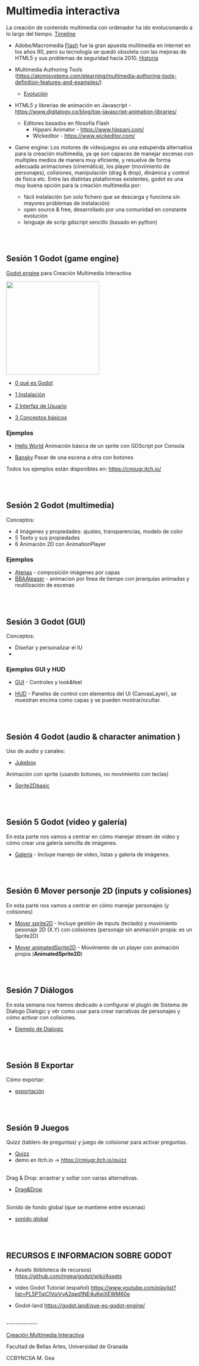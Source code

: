# Multimedia interactiva 


La creación de contenido multimedia con ordenador ha ido evolucionando a lo largo del tiempo. [Timeline](https://mgea.github.io/content/resources/timeline.html)

- Adobe/Macromedia [Flash](https://www.hackaboss.com/blog/tecnologia-adobe-flash)  fue la gran apuesta multimedia en internet en los años 90, pero su tecnología se quedó obsoleta con las mejoras de HTML5 y sus problemas de seguridad hacia 2010. [Historia](https://www.youtube.com/watch?v=aaOihL8mvDM) 

- Multimedia Authoring Tools (https://atomisystems.com/elearning/multimedia-authoring-tools-definition-features-and-examples/)
  - [Evolución](https://mgea.github.io/content/resources/autoring_tools-flashcards.html) 
- HTML5 y librerías de animación en Javascript - https://www.digitalogy.co/blog/top-javascript-animation-libraries/
  - Editores basados en filosofía Flash 
    - Hippani Animator - https://www.hippani.com/
    - Wickeditor - https://www.wickeditor.com/
- Game engine:
  Los motores de videojuegos es una estupenda alternativa para la creación multimedia, ya qe son capaces de manejar escenas con multiples medios de manera muy eficiente, y resuelve de forma 
adecuada animaciones (cinemática), los player (movimiento de personajes), colisiones, manipulación (drag & drop), dinámica y control de física etc. Entre las distintas plataformas existentes, godot es una muy buena opción para la creación multimedia por:
  * fácil instalación (un solo fichero que se descarga y funciona sin mayores problemas de instalación)
  * open source & free, desarrollado por una comunidad en constante evolución
  * lenguaje de scrip gdscript sencillo (basado en python) 

<br> 
<br>


## Sesión 1 Godot (game engine) 

[Godot engine](https://godotengine.org/)  para Creación Multimedia Interactiva 

<img src="https://kidscancode.org/godot_recipes/3.x/img/godot3_logo.png" width="250px" />





* [0 qué es Godot](https://github.com/mgea/godot/wiki/Qu%C3%A9-es-Godot)

* [1 Instalación](https://github.com/mgea/godot/wiki/Instalaci%C3%B3n-de-Godot)

* [2 Interfaz de Usuario](https://github.com/mgea/godot/wiki/Editor)

* [3 Conceptos básicos](https://github.com/mgea/godot/wiki/Conceptos-b%C3%A1sicos)


### Ejemplos


 * [Hello World](hello_world) Animación básica de un sprite con  GDScript por Consola  
  
 * [Bansky](bansky) Pasar de una escena a otra con botones

Todos los ejemplos están disponibles en: https://cmiugr.itch.io/

 
<br>
<br>

## Sesión 2 Godot (multimedia) 

Conceptos: 

* 4 Imágenes y propiedades: ajustes, transparencias, modelo de color
* 5 Texto y sus propiedades
* 6 Animación 2D con AnimationPlayer



### Ejemplos

* [Atenas](atenas) - composición imágenes por capas
* [BBAAteaser](bbaateaser) - animacion por linea de tiempo con jerarquías animadas y reutilización de escenas


<br>
<br>


## Sesión 3 Godot (GUI) 

Conceptos:

* Diseñar y personalizar el IU
* 


### Ejemplos GUI y HUD 

* [GUI](GUI) - Controles y look&feel

* [HUD](HUD) - Paneles de control con elementos del UI (CanvasLayer), se muestran encima como capas y se pueden mostrar/ocultar. 

<br>
<br>

## Sesión 4 Godot (audio & character animation ) 

Uso de audio y canales:

* [Jukebox](jukebox)

Animación con sprite (usando botones, no movimiento con teclas)


* [Sprite2Dbasic](animatedSprite_basic)

<br>
<br>


## Sesión 5 Godot (video y galería) 

En esta parte nos vamos a centrar en cómo manejar stream de video y cómo crear una galería sencilla de imágenes. 


* [Galería](gallery) - Incluye manejo de video, listas y galería de imágenes.


<br>
<br>

## Sesión 6 Mover personje 2D (inputs y colisiones) 

En esta parte nos vamos a centrar en cómo manejar personajes (y colisiones)

* [Mover sprite2D](moveSprite) - Incluye gestión de inputs (teclado) y movimiento pesonaje 2D (X.Y) con colisiones (personaje sin animación propia: es un Sprite2D)

* [Mover animatedSprite2D](moveanimatedSprite) - Movimiento de un player con animación propia (**AnimatedSprite2D**) 



<br>
<br>


## Sesión 7 Diálogos 

En esta semana nos hemos dedicado a configurar el plugin de Sistema de Dialogo Dialogic y vér como usar para crear narrativas de personajes y cómo activar con colisiones. 

* [Ejemplo de Dialogic](https://github.com/mgea/godot/tree/main/Dialogic_example)

<br>
<br>

## Sesión 8 Exportar  

Cómo exportar: 

* [exportación](https://github.com/mgea/godot/wiki/exportar)

<br>
<br>


## Sesión 9 Juegos  

Quizz (tablero de preguntas)  y juego de colisionar para activar preguntas.
* [Quizz](quizz)
* demo en Itch.io -> https://cmiugr.itch.io/quizz
  
<br>
Drag & Drop: arrastrar y soltar con varias alternativas. 

* [Drag&Drop](drag_and_drop)

<br>
Sonido de fondo global (que se mantiene entre escenas) 

* [sonido global](sonido)
<br>
<br>


## RECURSOS E INFORMACION SOBRE GODOT

* Assets (biblioteca de recursos) https://github.com/mgea/godot/wiki/Assets

* video Godot Tutorial (español) https://www.youtube.com/playlist?list=PL5PTqiCIVoiVyA2qed1NE4uKejXEWM60e

* Godot-land https://godot.land/que-es-godot-engine/





<br>
-------------

[Creación Multimedia Interactiva](https://github.com/mgea/interart) 

Facultad de Bellas Artes, Universidad de Granada 

CCBYNCSA M. Gea 




